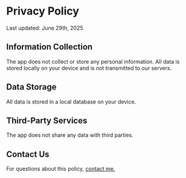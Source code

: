# Privacy Policy

Last updated: June 29th, 2025

## Information Collection

The app does not collect or store any personal information. All data is stored locally on your device and is not transmitted to our servers.

## Data Storage

All data is stored in a local database on your device.

## Third-Party Services

The app does not share any data with third parties.

## Contact Us

For questions about this policy, [contact me.](https://www.linkedin.com/in/yazujumusa/)
